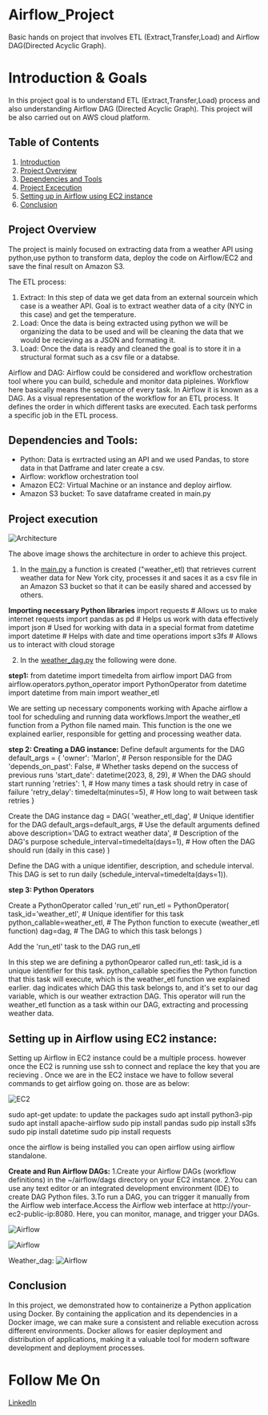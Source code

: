 # Airflow_Project
Basic hands on project that involves ETL (Extract,Transfer,Load) and Airflow DAG(Directed Acyclic Graph).


# Introduction & Goals
In this project goal is to understand ETL (Extract,Transfer,Load) process and also understanding Airflow DAG (Directed Acyclic Graph). This project will be also carried out on AWS cloud platform.

## Table of Contents
1. [Introduction](#Introduction)
2. [Project Overview](#project-overview)
3. [Dependencies and Tools](#dependencies-and-tools)
4. [Project Excecution](#project-execution)
5. [Setting up in Airflow using EC2 instance](#Setting-up-in-Airflow-using-EC2-instance)
6. [Conclusion](#conclusion)

## Project Overview

The project is mainly focused on extracting data from a weather API using python,use python to transform data, deploy the code on Airflow/EC2 and save the final result on Amazon S3.

The ETL process:
1. Extract: In this step of data we get data from an external sourcein which case is a weather API. Goal is to extract weather data of a city (NYC in this case) and get the temperature.
2. Load: Once the data is being extracted using python we will be organizing the data to be used and will be cleaning the data that we would be recieving as a JSON and formating it.
3. Load: Once the data is ready and cleaned the goal is to store it in a structural format such as a csv file or a databse.

Airflow and DAG:
Airflow could be considered and workflow orchestration tool where you can build, schedule and monitor data pipleines. Workflow here basically means the sequence of every task. In Airflow it is known as a DAG. As a visual representation of the workflow for an ETL process. It defines the order in which different tasks are executed. Each task performs a specific job in the ETL process.


## Dependencies and Tools:
- Python: Data is exrtracted using an API and we used Pandas, to store data in that Datframe and later create a csv.
- Airflow: workflow orchestration tool
- Amazon EC2: Virtual Machine or an instance and deploy airflow.
- Amazon S3 bucket: To save dataframe created in main.py

## Project execution
![Architecture](https://github.com/marlonbale/Airflow_Project/blob/main/Architecture.png)

The above image shows the architecture in order to achieve this project.

1. In the [main.py](main.py) a function is created ("weather_etl) that retrieves current weather data for New York city, processes it and saces it as a csv file in an Amazon S3 bucket so that it can be easily shared and accessed by others.
   
**Importing necessary Python libraries**
import requests  # Allows us to make internet requests
import pandas as pd  # Helps us work with data effectively
import json  # Used for working with data in a special format
from datetime import datetime  # Helps with date and time operations
import s3fs  # Allows us to interact with cloud storage

2. In the [weather_dag.py](weather_dag.py) the following  were done.
   
**step1:**
  from datetime import timedelta
  from airflow import DAG
  from airflow.operators.python_operator import PythonOperator
  from datetime import datetime
  from main import weather_etl

We are setting up necessary components working with Apache airflow a tool for     scheduling and running data workflows.Import the weather_etl function from a Python file named main. This function is the one we explained earlier, responsible for getting and processing weather data.

**step 2: Creating a DAG instance:**
   Define default arguments for the DAG
  default_args = {
      'owner': 'Marlon',               # Person responsible for the DAG
      'depends_on_past': False,        # Whether tasks depend on the success of previous runs
      'start_date': datetime(2023, 8, 29),  # When the DAG should start running
      'retries': 1,                   # How many times a task should retry in case of failure
      'retry_delay': timedelta(minutes=5),  # How long to wait between task retries
  }
  
  Create the DAG instance
  dag = DAG(
      'weather_etl_dag',                 # Unique identifier for the DAG
      default_args=default_args,         # Use the default arguments defined above
      description='DAG to extract weather data',  # Description of the DAG's purpose
      schedule_interval=timedelta(days=1),      # How often the DAG should run (daily in this case)
  )

Define the DAG with a unique identifier, description, and schedule interval. This DAG is set to run daily (schedule_interval=timedelta(days=1)).

**step 3: Python Operators**

  Create a PythonOperator called 'run_etl'
  run_etl = PythonOperator(
      task_id='weather_etl',         # Unique identifier for this task
      python_callable=weather_etl,   # The Python function to execute (weather_etl function)
      dag=dag,                       # The DAG to which this task belongs
  )
  
  Add the 'run_etl' task to the DAG
  run_etl

In this step we are defining a pythonOpearor called run_etl:
task_id is a unique identifier for this task.
python_callable specifies the Python function that this task will execute, which is the weather_etl function we explained earlier.
dag indicates which DAG this task belongs to, and it's set to our dag variable, which is our weather extraction DAG.
This operator will run the weather_etl function as a task within our DAG, extracting and processing weather data.


## Setting up in Airflow using EC2 instance:
Setting up Airflow in EC2 instance could be a multiple process. however once the EC2 is running use ssh to connect and replace the key that you are recieving .
Once we are in the EC2 instace we have to follow several commands to get airflow going on. those are as below:

![EC2](https://github.com/marlonbale/Airflow_Project/blob/main/ec2_instance.png)


sudo apt-get update: to update the packages
sudo apt install python3-pip
sudo apt install apache-airflow
sudo pip install pandas
sudo pip install s3fs
sudo pip install datetime
sudo pip install requests

once the airflow is being installed you can open airflow using airflow standalone.

**Create and Run Airflow DAGs:**
1.Create your Airflow DAGs (workflow definitions) in the ~/airflow/dags directory on your EC2 instance.
2.You can use any text editor or an integrated development environment (IDE) to create DAG Python files.
3.To run a DAG, you can trigger it manually from the Airflow web interface.Access the Airflow web interface at http://your-ec2-public-ip:8080. Here, you can monitor, manage, and trigger your DAGs.

![Airflow](https://github.com/marlonbale/Airflow_Project/blob/main/Airflow_local.png)

![Airflow](https://github.com/marlonbale/Airflow_Project/blob/main/Airflow_DAGS.png)

Weather_dag:
![Airflow](https://github.com/marlonbale/Airflow_Project/blob/main/weather_DAG.png)

## Conclusion
In this project, we demonstrated how to containerize a Python application using Docker. By containing the application and its dependencies in a Docker image, we can make sure a  consistent and reliable execution across different environments. 
Docker allows for easier deployment and distribution of applications, making it a valuable tool for modern software development and deployment processes.

# Follow Me On
[LinkedIn](https://www.linkedin.com/in/marlon-balasuriya-479309b5/)
